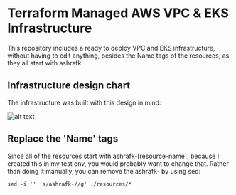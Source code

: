# Terraform Managed AWS VPC & EKS Infrastructure

This repository includes a ready to deploy VPC and EKS infrastructure, without having to edit anything, besides the Name tags of the resources, as they all start with ashrafk.

## Infrastructure design chart

The infrastructure was built with this design in mind:



![alt text](https://res.cloudinary.com/practicaldev/image/fetch/s--n_cbMy3c--/c_limit%2Cf_auto%2Cfl_progressive%2Cq_auto%2Cw_880/https://dev-to-uploads.s3.amazonaws.com/uploads/articles/cp8bxvvknzy6k7js7bi4.png)


## Replace the 'Name' tags

Since all of the resources start with ashrafk-[resource-name], because I created this in my test env, you would probably want to change that. Rather than doing it manually, you can remove the ashrafk- by using sed:
```
sed -i '' 's/ashrafk-//g' ./resources/*
```
